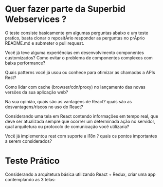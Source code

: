 # Quer fazer parte da Superbid Webservices ?

O teste consiste basicamente em algumas perguntas abaixo e um teste pratico, basta clonar o repositÃrio responder as perguntas no prÃprio README.md e submeter o pull request.

Você já teve alguma experiências em desenvolvimento componentes customizados? Como evitar o problema de componentes complexos com baixa performance?

Quais patterns você já usou ou conhece para otimizar as chamadas a APIs Rest?

Como lidar com cache (browser/cdn/proxy) no lançamento das novas versões da sua aplicação web?

Na sua opinião, quais são as vantagens de React? quais são as desvantagens/riscos no uso do React?

Considerando uma tela em React contendo informações em tempo real, que deve ser atualizada sempre que ocorrer um determinada ação no servidor, qual arquitetura ou protocolo de comunicação você utilizaria?

Você já implementou reat com suporte a i18n ? quais os pontos importantes a serem considerados?

# Teste Prático 

Considerando a arquitetura básica utilizando React + Redux, criar uma app contemplando as 3 telas:



